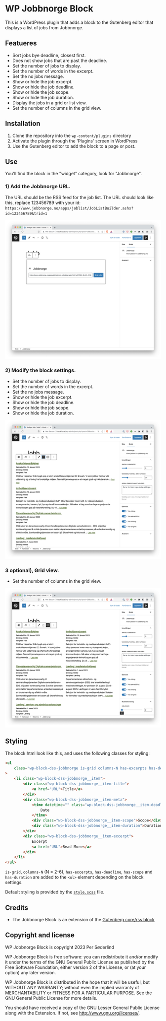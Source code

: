 # WP Jobbnorge Block

This is a WordPress plugin that adds a block to the Gutenberg editor that displays a list of jobs from Jobbnorge.

## Featueres

-   Sort jobs bye deadline, closest first.
-   Does not show jobs that are past the deadline.
-   Set the number of jobs to display.
-   Set the number of words in the excerpt.
-   Set the no jobs message.
-   Show or hide the job excerpt.
-   Show or hide the job deadline.
-   Show or hide the job scope.
-   Show or hide the job duration.
-   Display the jobs in a grid or list view.
-   Set the number of columns in the grid view.

## Installation

1. Clone the repository into the `wp-content/plugins` directory
1. Activate the plugin through the 'Plugins' screen in WordPress
1. Use the Gutenberg editor to add the block to a page or post.

## Use

You'll find the block in the "widget" category, look for "Jobbnorge".

### 1) Add the Jobbnorge URL.

The URL should be the RSS feed for the job list. The URL should look like this, replace 123456789 with your id: `https://www.jobbnorge.no/apps/joblist/JobListBuilder.ashx?id=123456789&trid=1`

[![Add the Jobbnorge URL.](.wordpress-org/screenshot-1.png)](.wordpress-org/screenshot-1.png)

### 2) Modify the block settings.

-   Set the number of jobs to display.
-   Set the number of words in the excerpt.
-   Set the no jobs message.
-   Show or hide the job excerpt.
-   Show or hide the job deadline.
-   Show or hide the job scope.
-   Show or hide the job duration.

[![Modify the block settings.](.wordpress-org/screenshot-2.png)](.wordpress-org/screenshot-2.png)

### 3 optional), Grid view.

-   Set the number of columns in the grid view.

[![Grid view.](.wordpress-org/screenshot-3.png)](.wordpress-org/screenshot-3.png)

## Styling

The block html look like this, and uses the following classes for styling:

```html
<ul
	class="wp-block-dss-jobbnorge is-grid columns-N has-excerpts has-deadline has-scope has-duration"
>
	<li class="wp-block-dss-jobbnorge__item">
		<div class="wp-block-dss-jobbnorge__item-title">
			<a href="URL">Title</a>
		</div>
		<div class="wp-block-dss-jobbnorge__item-meta">
			<time datetime="" class="wp-block-dss-jobbnorge__item-deadline">
				Date
			</time>
			<div class="wp-block-dss-jobbnorge__item-scope">Scope</div>
			<div class="wp-block-dss-jobbnorge__item-duration">Duration</div>
		</div>
		<div class="wp-block-dss-jobbnorge__item-excerpt">
			Excerpt
			<a href="URL">Read More</a>
		</div>
	</li>
</ul>
```

`is-grid`, `columns-N` (N = 2-6), `has-excerpts`, `has-deadline`, `has-scope` and `has-duration` are added to the `<ul>` element depending on the block settings.

Default styling is provided by the [`style.scss`](src/style.scss) file.

## Credits

-   The Jobbnorge Block is an extension of the [Gutenberg core/rss block](https://github.com/WordPress/gutenberg/tree/trunk/packages/block-library/src/rss)

## Copyright and license

WP Jobbnorge Block is copyright 2023 Per Søderlind

WP Jobbnorge Block is free software: you can redistribute it and/or modify it under the terms of the GNU General Public License as published by the Free Software Foundation, either version 2 of the License, or (at your option) any later version.

WP Jobbnorge Block is distributed in the hope that it will be useful, but WITHOUT ANY WARRANTY; without even the implied warranty of MERCHANTABILITY or FITNESS FOR A PARTICULAR PURPOSE. See the GNU General Public License for more details.

You should have received a copy of the GNU Lesser General Public License along with the Extension. If not, see http://www.gnu.org/licenses/.

